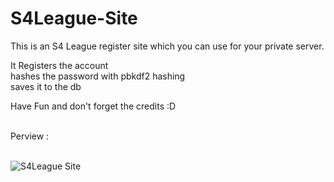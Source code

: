 # S4League-Site
This is an S4 League register site which you can use for your private server.<br>

It Registers the account <br>
hashes the password with pbkdf2 hashing <br>
saves it to the db <br>

Have Fun and don't forget the credits  :D <br><br>

Perview : <br><br>

![S4League Site](http://i.epvpimg.com/PQvldab.png)
